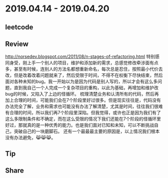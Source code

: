 # 2019.04.14 - 2019.04.20

## leetcode


## Review
http://norsedev.blogspot.com/2011/08/n-stages-of-refactoring.html
特别感同身受，刚上手一个别人的项目，维护和添加新的需求，总感觉修改牵涉面有点多，甚至有时候，连别人的方法名都想重新命名，每次总是忍住，按照最小代价去改，但是改着改着问题就来了，然后受限于时间，不得不在权衡下尽快结束，然后面对各种未知的bug。我一开始以为是因为代码是别人写的，所以才会有这么多问题，直到我自己一个人完成一个复杂项目的重构，以此为基础，再增加和维护改bug的时候，又陷入了上边的怪循环。
梳理清楚业务和认清所有的代码，然后再加上合理的时间，可能我们会在7个阶段里好过很多。但是现实往往是，代码没有办法完全了解，业务和需求也可能没有办法了解清楚，尤其是时间，往往我们很难有合理的时间，所以我们再7个阶段里深陷。但我觉得，或许也正是因为我们有了这么多限制条件和不确定，而在这么受限的情况下我们还能在7个阶段的怪循环里好过，那就真的是一种优秀的能力。也是我们面对已知和未知，可以不断挑战自己，突破自己的一块磨脚石。
还有一个最最最主要的原因是，以上情况我们根本没有办法避免，😹😹😹。

## Tip


## Share
